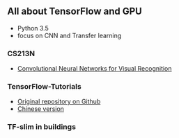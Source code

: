 ## All about TensorFlow and GPU

- Python 3.5
- focus on CNN and Transfer learning

### CS213N

- [Convolutional Neural Networks for Visual Recognition](https://cs231n.github.io)

### TensorFlow-Tutorials
- [Original repository on Github](https://github.com/Hvass-Labs/TensorFlow-Tutorials)
- [Chinese version](https://zhuanlan.zhihu.com/p/26719471)



### TF-slim in buildings


